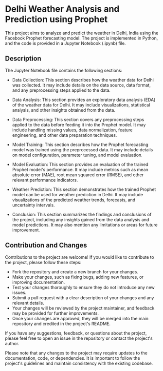 # Delhi Weather Analysis and Prediction using Prophet
This project aims to analyze and predict the weather in Delhi, India using the Facebook Prophet forecasting model. The project is implemented in Python, and the code is provided in a Jupyter Notebook (.ipynb) file.

## Description
The Jupyter Notebook file contains the following sections:

- Data Collection: This section describes how the weather data for Delhi was collected. It may include details on the data source, data format, and any preprocessing steps applied to the data.

- Data Analysis: This section provides an exploratory data analysis (EDA) of the weather data for Delhi. It may include visualizations, statistical analysis, and other insights obtained from the data.

- Data Preprocessing: This section covers any preprocessing steps applied to the data before feeding it into the Prophet model. It may include handling missing values, data normalization, feature engineering, and other data preparation techniques.

- Model Training: This section describes how the Prophet forecasting model was trained using the preprocessed data. It may include details on model configuration, parameter tuning, and model evaluation.

- Model Evaluation: This section provides an evaluation of the trained Prophet model's performance. It may include metrics such as mean absolute error (MAE), root mean squared error (RMSE), and other relevant performance indicators.

- Weather Prediction: This section demonstrates how the trained Prophet model can be used for weather prediction in Delhi. It may include visualizations of the predicted weather trends, forecasts, and uncertainty intervals.

- Conclusion: This section summarizes the findings and conclusions of the project, including any insights gained from the data analysis and model predictions. It may also mention any limitations or areas for future improvement.


## Contribution and Changes
Contributions to the project are welcome! If you would like to contribute to the project, please follow these steps:

- Fork the repository and create a new branch for your changes.
- Make your changes, such as fixing bugs, adding new features, or improving documentation.
- Test your changes thoroughly to ensure they do not introduce any new issues.
- Submit a pull request with a clear description of your changes and any relevant details.
- Your changes will be reviewed by the project maintainer, and feedback may be provided for further improvements.
- Once your changes are approved, they will be merged into the main repository and credited in the project's README.

If you have any suggestions, feedback, or questions about the project, please feel free to open an issue in the repository or contact the project's author.

Please note that any changes to the project may require updates to the documentation, code, or dependencies. It is important to follow the project's guidelines and maintain consistency with the existing codebase.

